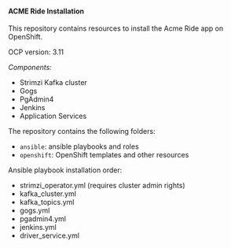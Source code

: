 #### ACME Ride Installation

This repository contains resources to install the Acme Ride app on OpenShift.

OCP version: 3.11

_Components:_
* Strimzi Kafka cluster
* Gogs
* PgAdmin4
* Jenkins
* Application Services

The repository contains the following folders:
* `ansible`: ansible playbooks and roles
* `openshift`: OpenShift templates and other resources

Ansible playbook installation order:
* strimzi_operator.yml (requires cluster admin rights)
* kafka_cluster.yml
* kafka_topics.yml
* gogs.yml
* pgadmin4.yml
* jenkins.yml
* driver_service.yml